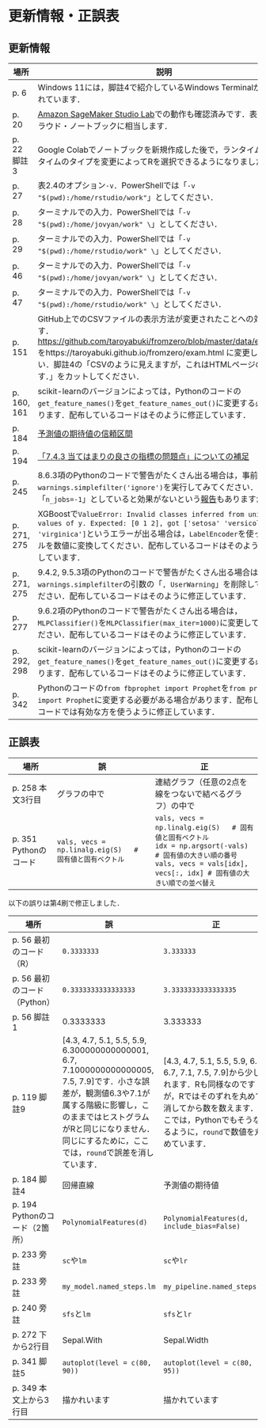 # 更新情報・正誤表

## 更新情報

場所|説明
--|--
p. 6|Windows 11には，脚註4で紹介しているWindows Terminalが搭載されています．
p. 20|[Amazon SageMaker Studio Lab](addendum/sagemaker)での動作も確認済みです．表2.1のクラウド・ノートブックに相当します．
p. 22 脚註3|Google Colabでノートブックを新規作成した後で，ランタイム→ランタイムのタイプを変更によってRを選択できるようになりました．
p. 27|表2.4のオプション`-v`．PowerShellでは「`-v "$(pwd):/home/rstudio/work"`」としてください．
p. 28|ターミナルでの入力．PowerShellでは「`-v "$(pwd):/home/jovyan/work" \`」としてください．
p. 29|ターミナルでの入力．PowerShellでは「`-v "$(pwd):/home/rstudio/work" \`」としてください．
p. 46|ターミナルでの入力．PowerShellでは「`-v "$(pwd):/home/jovyan/work" \`」としてください．
p. 47|ターミナルでの入力．PowerShellでは「`-v "$(pwd):/home/rstudio/work" \`」としてください．
p. 151|GitHub上でのCSVファイルの表示方法が変更されたことへの対応です．https://github.com/taroyabuki/fromzero/blob/master/data/exam.csv をhttps://taroyabuki.github.io/fromzero/exam.html に変更してください．脚註4の「CSVのように見えますが，これはHTMLページのURLです．」をカットしてください．|
p. 160, 161|scikit-learnのバージョンによっては，Pythonのコードの`get_feature_names()`を`get_feature_names_out()`に変更する必要があります．配布しているコードはそのように修正しています．
p. 184|[予測値の期待値の信頼区間](addendum/07.03.02/)
p. 194|[「7.4.3 当てはまりの良さの指標の問題点」についての補足](addendum/07.04.03.ipynb)
p. 245|8.6.3項のPythonのコードで警告がたくさん出る場合は，事前に`warnings.simplefilter('ignore')`を実行してみてください．「`n_jobs=-1`」としていると効果がないという[報告](https://stackoverflow.com/a/55595680)もありますが．
p. 271, 275|XGBoostで`ValueError: Invalid classes inferred from unique values of y. Expected: [0 1 2], got ['setosa' 'versicolor' 'virginica']`というエラーが出る場合は，`LabelEncoder`を使ってラベルを数値に変換してください．配布しているコードはそのように修正しています．
p. 271, 275|9.4.2, 9.5.3項のPythonのコードで警告がたくさん出る場合は，`warnings.simplefilter`の引数の「`, UserWarning`」を削除してみてください．配布しているコードはそのように修正しています．
p. 277|9.6.2項のPythonのコードで警告がたくさん出る場合は，`MLPClassifier()`を`MLPClassifier(max_iter=1000)`に変更してみてください．配布しているコードはそのように修正しています．
p. 292, 298|scikit-learnのバージョンによっては，Pythonのコードの`get_feature_names()`を`get_feature_names_out()`に変更する必要があります．配布しているコードはそのように修正しています．
p. 342|Pythonのコードの`from fbprophet import Prophet`を`from prophet import Prophet`に変更する必要がある場合があります．配布しているコードでは有効な方を使うように修正しています．

## 正誤表

場所|誤|正
--|--|--
p. 258 本文3行目|グラフの中で|連結グラフ（任意の2点を線をつないで結べるグラフ）の中で
p. 351 Pythonのコード|`vals, vecs = np.linalg.eig(S)   # 固有値と固有ベクトル`|`vals, vecs = np.linalg.eig(S)   # 固有値と固有ベクトル`<br>`idx = np.argsort(-vals)              # 固有値の大きい順の番号`<br>`vals, vecs = vals[idx], vecs[:, idx] # 固有値の大きい順での並べ替え`

以下の誤りは第4刷で修正しました．

場所|誤|正
--|--|--
p. 56 最初のコード（R）|`0.3333333`|`3.333333`
p. 56 最初のコード（Python）|`0.3333333333333333`|`3.3333333333333335`
p. 56 脚註1|0.3333333|3.333333
p. 119 脚註9|[4.3, 4.7, 5.1, 5.5, 5.9, 6.300000000000001, 6.7, 7.1000000000000005, 7.5, 7.9]です．小さな誤差が，観測値6.3や7.1が属する階級に影響し，このままではヒストグラムがRと同じになりません．同じにするために，ここでは，`round`で誤差を消しています．|[4.3, 4.7, 5.1, 5.5, 5.9, 6.3, 6.7, 7.1, 7.5, 7.9]から少しずれます．Rも同様なのですが，Rではそのずれを丸めて消してから数を数えます．ここでは，Pythonでもそうなるように，`round`で数値を丸めています．
p. 184 脚註4|回帰直線|予測値の期待値
p. 194 Pythonのコード（2箇所）|`PolynomialFeatures(d)`|`PolynomialFeatures(d, include_bias=False)`
p. 233 旁註|`sc`や`lm`|`sc`や`lr`
p. 233 旁註|`my_model.named_steps.lm`|`my_pipeline.named_steps.lr`
p. 240 旁註|`sfs`と`lm`|`sfs`と`lr`
p. 272 下から2行目|Sepal.With|Sepal.Width
p. 341 脚註5|`autoplot(level = c(80, 90))`|`autoplot(level = c(80, 95))`
p. 349 本文上から3行目|描かれいます|描かれています

